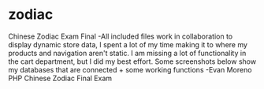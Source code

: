 # zodiac
Chinese Zodiac Exam Final
-All included files work in collaboration to display dynamic store data, I spent a lot of my time making it to where my products and navigation aren't static. I am missing a lot of functionality in the cart department, but I did my best effort. Some screenshots below show my databases that are connected + some working functions -Evan Moreno PHP Chinese Zodiac Final Exam

